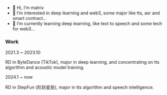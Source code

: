 - 👋 Hi, I’m matrix
- 👀 I’m interested in deep learning and web3, some major like tts, asr and smart contract...
- 🌱 I’m currently learning deep learning, like text to speech and some tech for web3...

### Work
2021.3 ~ 2023.10

RD in ByteDance (TikTok), major in deep learning, and concentrating on tts algorithm and acoustic model training.

2024.1 ~ now

RD in StepFun (阶跃星辰), major in tts algorithm and speech intelligence.


<!---
786440445/786440445 is a ✨ special ✨ repository because its `README.md` (this file) appears on your GitHub profile.
You can click the Preview link to take a look at your changes.
--->
